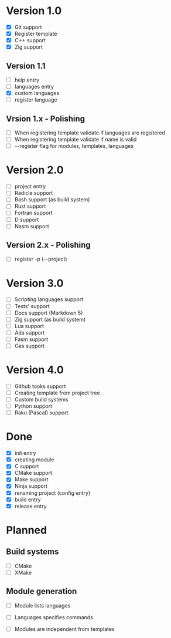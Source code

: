 # Version 1.0
 - [x] Git support
 - [x] Register template
 - [x] C++ support
 - [x] Zig support

## Version 1.1
 - [ ] help entry
 - [ ] languages entry
 - [x] custom languages
 - [ ] register language

## Vrsion 1.x - Polishing
 - [ ] When registering template validate if languages are registered
 - [ ] When registering template validate if name is valid
 - [ ] --register flag for modules, templates, languages

# Version 2.0
 - [ ] project entry
 - [ ] Radicle support
 - [ ] Bash support (as build system)
 - [ ] Rust support
 - [ ] Fortran support
 - [ ] D support
 - [ ] Nasm support

## Version 2.x - Polishing
 - [ ] register -p (--project)

# Version 3.0
 - [ ] Scripting languages support
 - [ ] Tests' support
 - [ ] Docs support (Markdown 5)
 - [ ] Zig support (as build system)
 - [ ] Lua support
 - [ ] Ada support
 - [ ] Fasm support
 - [ ] Gas support

# Version 4.0
 - [ ] Github tooks support
 - [ ] Creating template from project tree
 - [ ] Custom build systems
 - [ ] Python support
 - [ ] Raku (Pascal) support

# Done
 - [x] init entry
 - [x] creating module
 - [x] C support
 - [x] CMake support
 - [x] Make support
 - [x] Ninja support
 - [x] renaming project (config entry)
 - [x] build entry
 - [x] release entry

# Planned 

## Build systems
 - [ ] CMake
 - [ ] XMake

## Module generation
 - [ ] Module lists languages
 - [ ] Languages specifies commands
 - [ ] Modules are independent from templates


